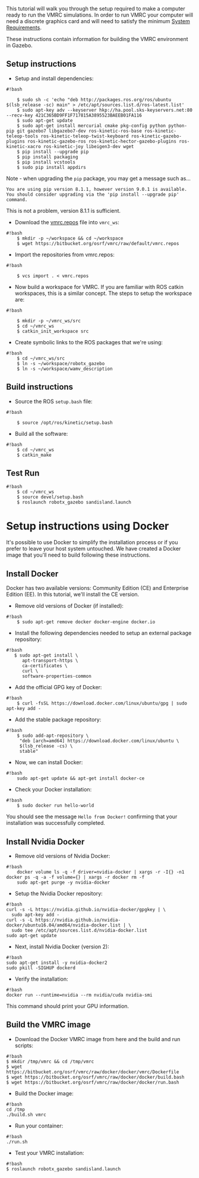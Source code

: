 This tutorial will walk you through the setup required to make a computer ready to run the VMRC simulations. In order to run VMRC your computer will need a discrete graphics card and will need to satisfy the minimum [System Requirements](https://bitbucket.org/osrf/vmrc/wiki/system_requirements).

These instructions contain information for building the VMRC environment in Gazebo.

## Setup instructions ##

* Setup and install dependencies:


```
#!bash

    $ sudo sh -c 'echo "deb http://packages.ros.org/ros/ubuntu $(lsb_release -sc) main" > /etc/apt/sources.list.d/ros-latest.list'
    $ sudo apt-key adv --keyserver hkp://ha.pool.sks-keyservers.net:80 --recv-key 421C365BD9FF1F717815A3895523BAEEB01FA116
    $ sudo apt-get update
    $ sudo apt-get install mercurial cmake pkg-config python python-pip git gazebo7 libgazebo7-dev ros-kinetic-ros-base ros-kinetic-teleop-tools ros-kinetic-teleop-twist-keyboard ros-kinetic-gazebo-plugins ros-kinetic-gazebo-ros ros-kinetic-hector-gazebo-plugins ros-kinetic-xacro ros-kinetic-joy libeigen3-dev wget
    $ pip install --upgrade pip
    $ pip install packaging
    $ pip install vcstools
    $ sudo pip install appdirs
```

Note - when upgrading the ```pip``` package, you may get a message such as...
```
You are using pip version 8.1.1, however version 9.0.1 is available.
You should consider upgrading via the 'pip install --upgrade pip' command.
```
This is not a problem, version 8.1.1 is sufficient.

* Download the [vmrc.repos](https://bitbucket.org/osrf/vmrc/raw/default/vmrc.repos) file into `vmrc_ws`:

```
#!bash
    $ mkdir -p ~/workspace && cd ~/workspace
    $ wget https://bitbucket.org/osrf/vmrc/raw/default/vmrc.repos
```

* Import the repositories from vmrc.repos:

```
#!bash

    $ vcs import . < vmrc.repos
```

* Now build a workspace for VMRC. If you are familiar with ROS catkin
workspaces, this is a similar concept. The steps to setup the workspace are:

```
#!bash

    $ mkdir -p ~/vmrc_ws/src
    $ cd ~/vmrc_ws
    $ catkin_init_workspace src
```

* Create symbolic links to the ROS packages that we're using:

```
#!bash
    $ cd ~/vmrc_ws/src
    $ ln -s ~/workspace/robotx_gazebo
    $ ln -s ~/workspace/wamv_description
```

## Build instructions ##

* Source the ROS `setup.bash` file:

```
#!bash

    $ source /opt/ros/kinetic/setup.bash
```

* Build all the software:

```
#!bash
    $ cd ~/vmrc_ws
    $ catkin_make
```

## Test Run ##

```
#!bash
    $ cd ~/vmrc_ws
    $ source devel/setup.bash
    $ roslaunch robotx_gazebo sandisland.launch 
```

# Setup instructions using Docker #

It's possible to use Docker to simplify the installation process or if you prefer to leave your host system untouched. We have created a Docker image that you'll need to build following these instructions.

## Install Docker ##

Docker has two available versions: Community Edition (CE) and Enterprise Edition (EE). In this tutorial, we'll install the CE version.

* Remove old versions of Docker (if installed):

```
#!bash
    $ sudo apt-get remove docker docker-engine docker.io
```

* Install the following dependencies needed to setup an external package repository:


```
#!bash
   $ sudo apt-get install \
      apt-transport-https \
      ca-certificates \
      curl \
      software-properties-common
```

* Add the official GPG key of Docker:

```
#!bash
    $ curl -fsSL https://download.docker.com/linux/ubuntu/gpg | sudo apt-key add -
```

* Add the stable package repository:

```
#!bash
    $ sudo add-apt-repository \
     "deb [arch=amd64] https://download.docker.com/linux/ubuntu \
     $(lsb_release -cs) \
     stable"
```

* Now, we can install Docker:

```
#!bash
    sudo apt-get update && apt-get install docker-ce
```

* Check your Docker installation:

```
#!bash
    $ sudo docker run hello-world
```

You should see the message `Hello from Docker!` confirming that your installation was successfully completed.

## Install Nvidia Docker ##

* Remove old versions of Nvidia Docker:

```
#!bash
    docker volume ls -q -f driver=nvidia-docker | xargs -r -I{} -n1 docker ps -q -a -f volume={} | xargs -r docker rm -f
    sudo apt-get purge -y nvidia-docker
```

* Setup the Nvidia Docker repository:

```
#!bash
curl -s -L https://nvidia.github.io/nvidia-docker/gpgkey | \
  sudo apt-key add -
curl -s -L https://nvidia.github.io/nvidia-docker/ubuntu16.04/amd64/nvidia-docker.list | \
  sudo tee /etc/apt/sources.list.d/nvidia-docker.list
sudo apt-get update
```

* Next, install Nvidia Docker (version 2):

```
#!bash
sudo apt-get install -y nvidia-docker2
sudo pkill -SIGHUP dockerd
```

* Verify the installation:

```
#!bash
docker run --runtime=nvidia --rm nvidia/cuda nvidia-smi
```

This command should print your GPU information.

## Build the VMRC image ##

* Download the Docker VMRC image from here and the build and run scripts:

```
#!bash
$ mkdir /tmp/vmrc && cd /tmp/vmrc
$ wget https://bitbucket.org/osrf/vmrc/raw/docker/docker/vmrc/Dockerfile
$ wget https://bitbucket.org/osrf/vmrc/raw/docker/docker/build.bash
$ wget https://bitbucket.org/osrf/vmrc/raw/docker/docker/run.bash
```

* Build the Docker image:

```
#!bash
cd /tmp
./build.sh vmrc
```

* Run your container:

```
#!bash
./run.sh
```

* Test your VMRC installation:


```
#!bash
$ roslaunch robotx_gazebo sandisland.launch
```